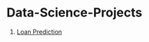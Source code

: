 # Data-Science-Projects

1. [Loan Prediction](https://github.com/Dipesh-Solanki/Data-Science-Projects/blob/master/loan_prediction.ipynb)
